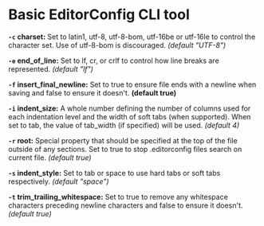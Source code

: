 # Basic EditorConfig CLI tool

**`-c` charset:**
    Set to latin1, utf-8, utf-8-bom, utf-16be or utf-16le to control the character set. Use of utf-8-bom is discouraged. 
    *(default "UTF-8")*

**`-e` end_of_line:**
    Set to lf, cr, or crlf to control how line breaks are represented. 
    *(default "lf")*

**`-f` insert_final_newline:**
    Set to true to ensure file ends with a newline when saving and false to ensure it doesn't. 
    **(default true)**

**`-i` indent_size:**
    A whole number defining the number of columns used for each indentation level and the width of soft tabs (when supported). When set to tab, the value of tab_width (if specified) will be used. 
    *(default 4)*

**`-r` root:**
    Special property that should be specified at the top of the file outside of any sections. Set to true to stop .editorconfig files search on current file. 
    *(default true)*

**`-s` indent_style:**
    Set to tab or space to use hard tabs or soft tabs respectively. 
    *(default "space")*

**`-t` trim_trailing_whitespace:**
    Set to true to remove any whitespace characters preceding newline characters and false to ensure it doesn't. 
    *(default true)*
